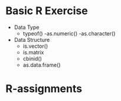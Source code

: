 # Basic R Exercise
- Data Type
	- typeof()
	-as.numeric()
	-as.character()
- Data Structure
	- is.vector()
	- is.matrix
	- cbinid()
	- as.data.frame()
# R-assignments